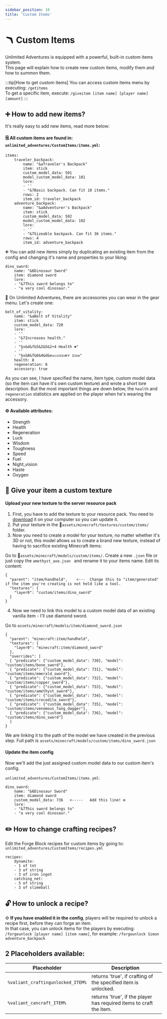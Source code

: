 ```yaml
---
sidebar_position: 10
title: 'Custom Items'
---
```




# 🪃 Custom Items

Unlimited Adventures is equipped with a powerful, built-in custom items system.\
This page will explain how to create new custom items, modify them and how to summon them.

:::tip[How to get custom items]
You can access custom items menu by executing: `/getitems`\
To get a specific item, execute: `/giveitem [item name] [player name] [amount]`
:::


## ➕ How to add new items?
It's really easy to add new items, read more below:

#### 🗒️ All custom items are found in: `unlimited_adventures/CustomItems/items.yml`:
```
items:
    traveler_backpack:
        name: "&aTraveler's Backpack"
        item: stick
        custom_model_data: 501
        model_custom_model_data: 101
        lore:
        - ''
        - "&7Basic backpack. Can fit 18 items."
        rows: 2
        item_id: traveler_backpack
    adventure_backpack:
        name: "&aAdventurer's Backpack"
        item: stick
        custom_model_data: 502
        model_custom_model_data: 102
        lore:
        - ''
        - "&7Sizeable backpack. Can fit 36 items."
        rows: 4
        item_id: adventure_backpack
```

➕ You can add new items simply by duplicating an existing item from the config and changing it's name and properties to your liking:
```
dino_sword:
    name: "&6Dinosaur Sword"
    item: diamond sword
    lore:
    - "&7This sword belongs to"
    - "a very cool dinosaur."
```

💎 On Unlimited Adventures, there are accessories you can wear in the gear menu. Let's create one:
```
belt_of_vitality:
    name: "&aBelt of Vitality"
    item: stick
    custom_model_data: 720
    lore:
    - ''
    - "&7Increases health."
    - ''
    - "§x&d&f&5&2&5&2+4 Health ❤"
    - ''
    - "§x&8&f&6&4&d&eᴀᴄᴄᴇssᴏʀʏ ɪᴛᴇᴍ"
    health: 8
    regeneration: 8
    accessory: true
```

As you can see, I have specified the name, item type, custom model data (so the item can have it's own custom texture) and wrote a short lore description.
But the most important things are down below, the `health` and `regeneration` statistics are applied on the player when he's wearing the accessory.

#### ⚙️ Available attributes:
- Strength
- Health
- Regeneration
- Luck
- Wisdom
- Toughness
- Speed
- Fuel
- Night_vision
- Haste
- Oxygen

## 🎨 Give your item a custom texture

#### Upload your new texture to the server resource pack
1. First, you have to add the texture to your resource pack. You need to [download](resource-pack) it on your computer so you can update it.
2. Put your texture in the 📁`assets/minecraft/textures/custom/items/` folder.
3. Now you need to create a model for your texture, no matter whether it's 3D or not, this model allows us to create a brand new texture, instead of having to sacrifice existing Minecraft items:

Go to 📁`assets/minecraft/models/custom/items/`. Create a new `.json` file or just copy the `amethyst_axe.json ` and rename it to your items name.
Edit its content:
```
{
  "parent": "item/handheld",    <---  Change this to "item/generated" if the item you're creating is not held like a tool.
  "textures": {
    "layer0": "custom/items/dino_sword"
  }
}
```

4. Now we need to link this model to a custom model data of an existing vanilla item - I'll use diamond sword.

Go to `assets/minecraft/models/item/diamond_sword.json`
```
{
  "parent": "minecraft:item/handheld",
  "textures": {
    "layer0": "minecraft:item/diamond_sword"
  },
  "overrides": [
  { "predicate": {"custom_model_data": 730}, "model": "custom/items/bone_sword"},
  { "predicate": {"custom_model_data": 731}, "model": "custom/items/emerald_sword"},
  { "predicate": {"custom_model_data": 732}, "model": "custom/items/copper_sword"},
  { "predicate": {"custom_model_data": 733}, "model": "custom/items/amethyst_sword"},
  { "predicate": {"custom_model_data": 734}, "model": "custom/items/crocodile_sword"},
  { "predicate": {"custom_model_data": 735}, "model": "custom/items/venomous_fang_dagger"},
  { "predicate": {"custom_model_data": 736}, "model": "custom/items/dino_sword"}
  ]
}
```
We are linking it to the path of the model we have created in the previous step. Full path is `assets/minecraft/models/custom/items/dino_sword.json`


#### Update the item config
Now we'll add the just assigned custom model data to our custom item's config.

`unlimited_adventures/CustomItems/items.yml`:
```
dino_sword:
    name: "&6Dinosaur Sword"
    item: diamond sword
    custom_model_data: 736   <-----   Add this line! ⚙️
    lore:
    - "&7This sword belongs to"
    - "a very cool dinosaur."
```







## :pencil2: How to change crafting recipes?
Edit the Forge Block recipes for custom items by going to: `unlimited_adventures/CustomItems/recipes.yml`

```
recipes:
    dynamite:
    - 1 of tnt
    - 3 of string
    - 3 of iron ingot
    catching_net:
    - 5 of string
    - 3 of slimeball
```

## :unlock: How to unlock a recipe?
⚙️ **If you have enabled it in the config**, players will be required to unlock a recipe first, before they can forge an item.\
In that case, you can unlock items for the players by executing:\
`/forgeunlock [player name] [item name]`, for example: `/forgeunlock Simon adventure_backpack`



## 2 Placeholders available:

| Placeholder | Description |
| - | - |
| `%valiant_craftingunlocked_ITEM%` | returns 'true', if crafting of the specified item is unlocked. |
| `%valiant_cancraft_ITEM%` | returns 'true', if the player has required items to craft the item. |


